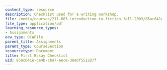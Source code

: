 ```yaml
---
content_type: resource
description: Checklist used for a writing workshop.
file: /media/courses/21l-003-introduction-to-fiction-fall-2003/85ac641ece4bcba7aece38e6f551287f_first_essay_workshop.pdf
file_type: application/pdf
learning_resource_types:
- Assignments
ocw_type: OCWFile
parent_title: Assignments
parent_type: CourseSection
resourcetype: Document
title: First Essay Checklist
uid: 85ac641e-ce4b-cba7-aece-38e6f551287f
---
```

